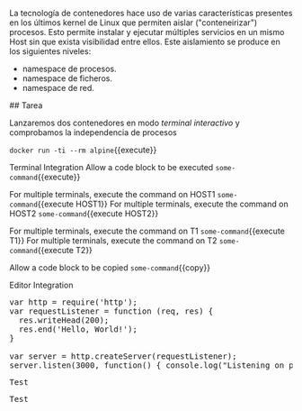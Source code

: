 La tecnología de contenedores hace uso de varias características presentes en los últimos kernel de Linux que permiten aislar ("conteneirizar") procesos. Esto permite instalar y ejecutar múltiples servicios en un mismo Host sin que exista visibilidad entre ellos. Este aislamiento se produce en los siguientes niveles:
- namespace de procesos.
- namespace de ficheros.
- namespace de red.

## Tarea

Lanzaremos dos contenedores en modo _terminal interactivo_ y comprobamos la independencia de procesos

`docker run -ti --rm alpine`{{execute}}


Terminal Integration
Allow a code block to be executed `some-command`{{execute}}

For multiple terminals, execute the command on HOST1 `some-command`{{execute HOST1}}
For multiple terminals, execute the command on HOST2 `some-command`{{execute HOST2}}

For multiple terminals, execute the command on T1 `some-command`{{execute T1}}
For multiple terminals, execute the command on T2 `some-command`{{execute T2}}

Allow a code block to be copied `some-command`{{copy}}
          
Editor Integration

<pre class="file" data-filename="app.js" data-target="replace">var http = require('http');
var requestListener = function (req, res) {
  res.writeHead(200);
  res.end('Hello, World!');
}

var server = http.createServer(requestListener);
server.listen(3000, function() { console.log("Listening on port 3000")});
</pre>
          

<pre class="file" data-target="clipboard">Test</pre>
          

<pre class="file" data-target="regex???">Test</pre>
